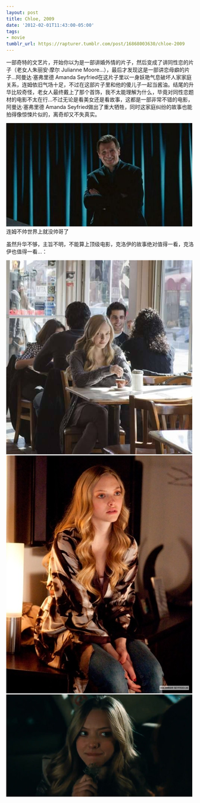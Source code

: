 ```yaml
---
layout: post
title: Chloe, 2009
date: '2012-02-01T11:43:00-05:00'
tags:
- movie
tumblr_url: https://rapturer.tumblr.com/post/16868003630/chloe-2009
---
```

一部奇特的文艺片，开始你以为是一部讲婚外情的片子，然后变成了讲同性恋的片子（老女人朱丽安·摩尔 Julianne Moore…），最后才发现这是一部讲恋母癖的片子…阿曼达·塞弗里德 Amanda Seyfried在这片子里以一身妖艳气息破坏人家家庭关系，连姆依旧气场十足，不过在这部片子里和他的傻儿子一起当酱油。结尾的升华比较奇怪，老女人最终戴上了那个首饰，我不太能理解为什么，毕竟对同性恋题材的电影不太在行…不过无论是看美女还是看故事，这都是一部非常不错的电影，阿曼达·塞弗里德 Amanda Seyfried做出了重大牺牲，同时这家庭纠纷的故事也能拍得像惊悚片似的，离奇却又不失真实。

![](/assets/img/tumblr_lyq3z5lwlu1r0cnr9.jpg)连姆不帅世界上就没帅哥了

虽然升华不够，主旨不明，不能算上顶级电影，克洛伊的故事绝对值得一看，克洛伊也值得一看…：

![](/assets/img/tumblr_lyq3te8v8y1r0cnr9.jpg) ![](/assets/img/tumblr_lyq3tvsvor1r0cnr9.jpg) ![](/assets/img/tumblr_lyq3u7upvu1r0cnr9.jpg)

